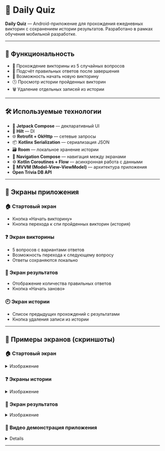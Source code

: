 
# 🧠 Daily Quiz

**Daily Quiz** — Android-приложение для прохождения ежедневных викторин с сохранением истории результатов. Разработано в рамках обучения мобильной разработке.

---

## 🚀 Функциональность

- 🧾 Прохождение викторины из 5 случайных вопросов
- 🧮 Подсчёт правильных ответов после завершения
- 🔁 Возможность начать новую викторину
- 🕓 Просмотр истории пройденных викторин
- 🗑️ Удаление отдельных записей из истории

---

## 🛠️ Используемые технологии

- 🧱 **Jetpack Compose** — декларативный UI
- 🧩 **Hilt** — DI
- 🌐 **Retrofit + OkHttp** — сетевые запросы
- 📦 **Kotlinx Serialization** — сериализация JSON
- 🗃️ **Room** — локальное хранение истории
- 🧭 **Navigation Compose** — навигация между экранами
- ⚙️ **Kotlin Coroutines + Flow** — асинхронная работа с данными
- 🧠 **MVVM (Model–View–ViewModel)** — архитектура приложения
-  **Open Trivia DB API**

---

## 📱 Экраны приложения

### 🏠 Стартовый экран
- Кнопка «Начать викторину»
- Кнопка перехода к спи пройденных викторин (история)

### ❓ Экран викторины
- 5 вопросов с вариантами ответов
- Возможность перехода к следующему вопросу
- Ответы сохраняются локально

### 🏁 Экран результатов
- Отображение количества правильных ответов
- Кнопка «Начать заново»

### 🕘 Экран истории
- Список предыдущих прохождений с результатами
- Кнопка удаления записи из истории

---

## 📸 Примеры экранов (скриншоты)

### 🏠 Стартовый экран
<details>
  <summary>Изображение</summary>

<img src="https://github.com/user-attachments/assets/5aa4737b-c2c7-4e26-a9d8-80afe31f5734" width="200"/>
</details>

### ❓ Экраны истории

<details>
  <summary>Изображение</summary>

<img src="https://github.com/user-attachments/assets/d6d4b738-7b42-4f89-9e68-a7e34ba87d97" width="200"/>
<img src="https://github.com/user-attachments/assets/19190ec4-2614-491e-834b-eccd2e8e0e0e" width="200"/>
</details>

### 🏁 Экран результатов

<details>
  <summary>Изображение</summary>

<img src="https://github.com/user-attachments/assets/9c2101cf-f2c9-43d5-920d-c6e3edc51582" width="200"/>
</details>

### 📸 Видео демонстрация приложения

<details>
<img src="https://github.com/user-attachments/assets/64099c67-c452-4a68-aa6b-a568ffcd8cda" width="800"/>
</details>

---
